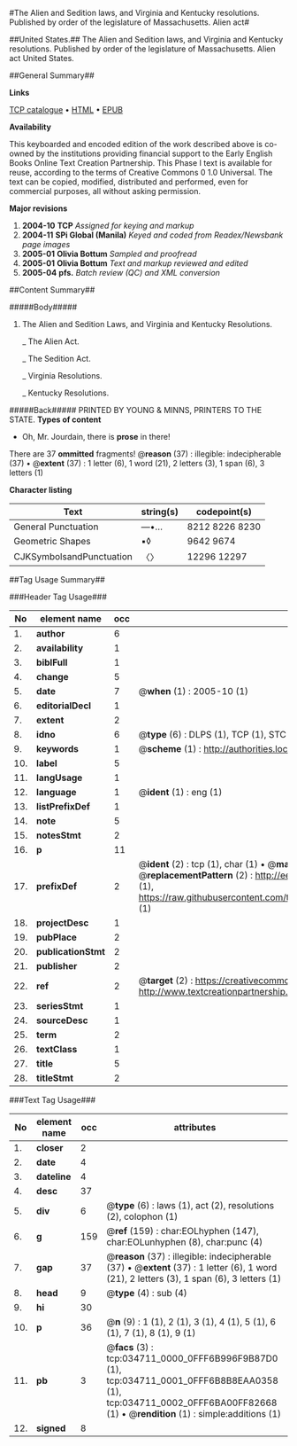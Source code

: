 #The Alien and Sedition laws, and Virginia and Kentucky resolutions. Published by order of the legislature of Massachusetts. Alien act#

##United States.##
The Alien and Sedition laws, and Virginia and Kentucky resolutions. Published by order of the legislature of Massachusetts.
Alien act
United States.

##General Summary##

**Links**

[TCP catalogue](http://www.ota.ox.ac.uk/tcp/)  • 
[HTML](http://tei.it.ox.ac.uk/tcp/Texts-HTML/free/N26/N26097.html)  • 
[EPUB](http://tei.it.ox.ac.uk/tcp/Texts-EPUB/free/N26/N26097.epub)

**Availability**

This keyboarded and encoded edition of the
	       work described above is co-owned by the institutions
	       providing financial support to the Early English Books
	       Online Text Creation Partnership. This Phase I text is
	       available for reuse, according to the terms of Creative
	       Commons 0 1.0 Universal. The text can be copied,
	       modified, distributed and performed, even for
	       commercial purposes, all without asking permission.

**Major revisions**

1. __2004-10__ __TCP__ *Assigned for keying and markup*
1. __2004-11__ __SPi Global (Manila)__ *Keyed and coded from Readex/Newsbank page images*
1. __2005-01__ __Olivia Bottum__ *Sampled and proofread*
1. __2005-01__ __Olivia Bottum__ *Text and markup reviewed and edited*
1. __2005-04__ __pfs.__ *Batch review (QC) and XML conversion*

##Content Summary##

#####Body#####

1. The Alien and Sedition Laws, and Virginia and Kentucky Resolutions.

    _ The Alien Act.

    _ The Sedition Act.

    _ Virginia Resolutions.

    _ Kentucky Resolutions.

#####Back#####
PRINTED BY YOUNG & MINNS, PRINTERS TO THE STATE.
**Types of content**

  * Oh, Mr. Jourdain, there is **prose** in there!

There are 37 **ommitted** fragments! 
 @__reason__ (37) : illegible: indecipherable (37)  •  @__extent__ (37) : 1 letter (6), 1 word (21), 2 letters (3), 1 span (6), 3 letters (1)

**Character listing**


|Text|string(s)|codepoint(s)|
|---|---|---|
|General Punctuation|—•…|8212 8226 8230|
|Geometric Shapes|▪◊|9642 9674|
|CJKSymbolsandPunctuation|〈〉|12296 12297|

##Tag Usage Summary##

###Header Tag Usage###

|No|element name|occ|attributes|
|---|---|---|---|
|1.|__author__|6||
|2.|__availability__|1||
|3.|__biblFull__|1||
|4.|__change__|5||
|5.|__date__|7| @__when__ (1) : 2005-10 (1)|
|6.|__editorialDecl__|1||
|7.|__extent__|2||
|8.|__idno__|6| @__type__ (6) : DLPS (1), TCP (1), STC (1), NOTIS (1), IMAGE-SET (1), EVANS-CITATION (1)|
|9.|__keywords__|1| @__scheme__ (1) : http://authorities.loc.gov/ (1)|
|10.|__label__|5||
|11.|__langUsage__|1||
|12.|__language__|1| @__ident__ (1) : eng (1)|
|13.|__listPrefixDef__|1||
|14.|__note__|5||
|15.|__notesStmt__|2||
|16.|__p__|11||
|17.|__prefixDef__|2| @__ident__ (2) : tcp (1), char (1)  •  @__matchPattern__ (2) : ([0-9\-]+):([0-9IVX]+) (1), (.+) (1)  •  @__replacementPattern__ (2) : http://eebo.chadwyck.com/downloadtiff?vid=$1&page=$2 (1), https://raw.githubusercontent.com/textcreationpartnership/Texts/master/tcpchars.xml#$1 (1)|
|18.|__projectDesc__|1||
|19.|__pubPlace__|2||
|20.|__publicationStmt__|2||
|21.|__publisher__|2||
|22.|__ref__|2| @__target__ (2) : https://creativecommons.org/publicdomain/zero/1.0/ (1), http://www.textcreationpartnership.org/docs/. (1)|
|23.|__seriesStmt__|1||
|24.|__sourceDesc__|1||
|25.|__term__|2||
|26.|__textClass__|1||
|27.|__title__|5||
|28.|__titleStmt__|2||


###Text Tag Usage###

|No|element name|occ|attributes|
|---|---|---|---|
|1.|__closer__|2||
|2.|__date__|4||
|3.|__dateline__|4||
|4.|__desc__|37||
|5.|__div__|6| @__type__ (6) : laws (1), act (2), resolutions (2), colophon (1)|
|6.|__g__|159| @__ref__ (159) : char:EOLhyphen (147), char:EOLunhyphen (8), char:punc (4)|
|7.|__gap__|37| @__reason__ (37) : illegible: indecipherable (37)  •  @__extent__ (37) : 1 letter (6), 1 word (21), 2 letters (3), 1 span (6), 3 letters (1)|
|8.|__head__|9| @__type__ (4) : sub (4)|
|9.|__hi__|30||
|10.|__p__|36| @__n__ (9) : 1 (1), 2 (1), 3 (1), 4 (1), 5 (1), 6 (1), 7 (1), 8 (1), 9 (1)|
|11.|__pb__|3| @__facs__ (3) : tcp:034711_0000_0FFF6B996F9B87D0 (1), tcp:034711_0001_0FFF6B8B8EAA0358 (1), tcp:034711_0002_0FFF6BA00FF82668 (1)  •  @__rendition__ (1) : simple:additions (1)|
|12.|__signed__|8||

